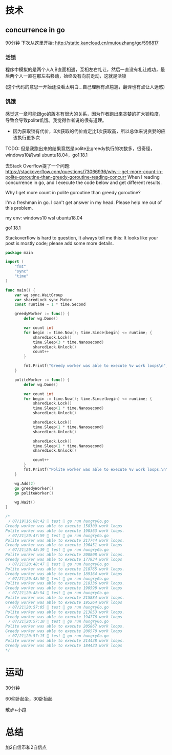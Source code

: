 # 技术
## concurrence in go
90分钟 下次从这里开始: http://static.kancloud.cn/mutouzhang/go/596817

### 活锁
程序中模拟的是两个人A,B直面相遇，互相左右礼让，然后一直没有礼让成功，最后两个人一直在那左右移动，始终没有向前走动，这就是活锁

(这个代码的意思一开始还没看太明白...自己理解有点尴尬，翻译也有点让人迷惑)

### 饥饿
感觉这一章可能跟go的版本有很大的关系，因为作者跑出来贪婪的扩大锁粒度，导致会导致polite饥饿。我觉得作者说的很有道理。
- 因为获取锁有代价，3次获取的代价肯定比1次获取高，所以总体来说贪婪的应该执行更多次

TODO: 但是我跑出来的结果竟然是polite比greedy执行的次数多，很奇怪，windows10的wsl ubuntu18.04，go1.18.1

去Stack Overflow提了一个问题:  https://stackoverflow.com/questions/73066936/why-i-get-more-count-in-polite-goroutine-than-greedy-goroutine-reading-concurr
When I reading concurrence in go, and I execute the code below and get different results.

Why I get more count in polite goroutine than greedy goroutine?

I'm a freshman in go. I can't get answer in my head. Please help me out of this problem.

my env: windows10 wsl ubuntu18.04

go1.18.1

Stackoverflow is hard to question, It always tell me this: It looks like your post is mostly code; please add some more details.

```go
package main

import (
	"fmt"
	"sync"
	"time"
)

func main() {
	var wg sync.WaitGroup
	var sharedLock sync.Mutex
	const runtime = 1 * time.Second

	greedyWorker := func() {
		defer wg.Done()

		var count int
		for begin := time.Now(); time.Since(begin) <= runtime; {
			sharedLock.Lock()
			time.Sleep(3 * time.Nanosecond)
			sharedLock.Unlock()
			count++
		}

		fmt.Printf("Greedy worker was able to execute %v work loops\n", count)
	}

	politeWorker := func() {
		defer wg.Done()

		var count int
		for begin := time.Now(); time.Since(begin) <= runtime; {
			sharedLock.Lock()
			time.Sleep(1 * time.Nanosecond)
			sharedLock.Unlock()

			sharedLock.Lock()
			time.Sleep(1 * time.Nanosecond)
			sharedLock.Unlock()

			sharedLock.Lock()
			time.Sleep(1 * time.Nanosecond)
			sharedLock.Unlock()

			count++
		}
		fmt.Printf("Polite worker was able to execute %v work loops.\n", count)
	}

	wg.Add(2)
	go greedyWorker()
	go politeWorker()

	wg.Wait()
}

/*
 ⚡ 07/19|16:08:42  test  go run hungryGo.go
Greedy worker was able to execute 158309 work loops
Polite worker was able to execute 198363 work loops.
 ⚡ 07/21|20:47:59  test  go run hungryGo.go
Polite worker was able to execute 217744 work loops.
Greedy worker was able to execute 196451 work loops
 ⚡ 07/21|20:48:39  test  go run hungryGo.go
Polite worker was able to execute 208808 work loops.
Greedy worker was able to execute 177934 work loops
 ⚡ 07/21|20:48:47  test  go run hungryGo.go
Polite worker was able to execute 218765 work loops.
Greedy worker was able to execute 189164 work loops
 ⚡ 07/21|20:48:50  test  go run hungryGo.go
Polite worker was able to execute 218336 work loops.
Greedy worker was able to execute 190598 work loops
 ⚡ 07/21|20:48:54  test  go run hungryGo.go
Polite worker was able to execute 215884 work loops.
Greedy worker was able to execute 195264 work loops
 ⚡ 07/21|20:57:05  test  go run hungryGo.go
Polite worker was able to execute 213853 work loops.
Greedy worker was able to execute 194776 work loops
 ⚡ 07/21|20:57:10  test  go run hungryGo.go
Polite worker was able to execute 205867 work loops.
Greedy worker was able to execute 200570 work loops
 ⚡ 07/21|20:57:15  test  go run hungryGo.go
Polite worker was able to execute 214438 work loops.
Greedy worker was able to execute 184423 work loops
*/
```

# 运动
30分钟

60仰卧起坐，30卧抬起

散步+小跑

# 总结
加2自信币和2自信点